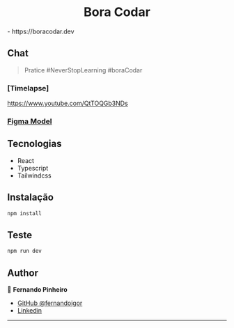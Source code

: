 <h1 align="center">Bora Codar</h1>
- https://boracodar.dev
<h2>Chat</h2>

> Pratice #NeverStopLearning #boraCodar

### [Timelapse]

https://www.youtube.com/QtTOQGb3NDs

### [Figma Model](https://www.figma.com/community/file/1200070743637495660)

## Tecnologias

- React
- Typescript
- Tailwindcss

## Instalação

```sh
npm install
```

## Teste

```sh
npm run dev
```

## Author

👤 **Fernando Pinheiro**

- [GitHub @fernandoigor](https://github.com/fernandoigor)
- [Linkedin](https://www.linkedin.com/in/fernando-pinheiro-01462a204/)

---
